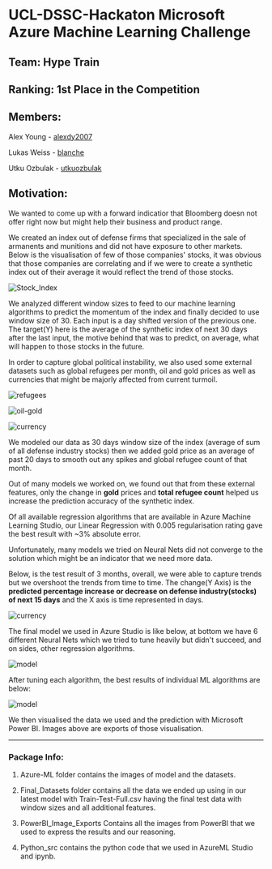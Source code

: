 # UCL-DSSC-Hackaton Microsoft Azure Machine Learning Challenge

## Team: Hype Train
## Ranking: 1st Place in the Competition

## Members:
Alex Young - <a href="http://www.github.com/alexdy2007">alexdy2007</a>

Lukas Weiss - <a href="http://www.github.com/blanche">blanche</a>

Utku Ozbulak - <a href="http://www.github.com/utkuozbulak">utkuozbulak</a>

## Motivation:
We wanted to come up with a forward indicatior that Bloomberg doesn not offer right now but might help their business and product range.

We created an index out of defense firms that specialized in the sale of armanents and munitions and did not have exposure to other markets. Below is the visualisation of few of those companies' stocks, it was obvious that those companies are correlating and if we were to create a synthetic index out of their average it would reflect the trend of those stocks.

![Stock_Index](https://raw.githubusercontent.com/utkuozbulak/UCL-DSSC-Hackaton/master/PowerBI_Image_Exports/1-defense-stocks-index.png "Stock_Index")


We analyzed different window sizes to feed to our machine learning algorithms to predict the momentum of the index and finally decided to use window size of 30. Each input is a day shifted version of the previous one. The target(Y) here is the average of the synthetic index of next 30 days after the last input, the motive behind that was to predict, on average, what will happen to those stocks in the future. 

In order to capture global political instability, we also used some external datasets such as global refugees per month, oil and gold prices as well as currencies that might be majorly affected from current turmoil.  


![refugees](https://raw.githubusercontent.com/utkuozbulak/UCL-DSSC-Hackaton/master/PowerBI_Image_Exports/4-refugees.png "refugees")


![oil-gold](https://raw.githubusercontent.com/utkuozbulak/UCL-DSSC-Hackaton/master/PowerBI_Image_Exports/5-oil-gold.png "oil-gold")


![currency](https://raw.githubusercontent.com/utkuozbulak/UCL-DSSC-Hackaton/master/PowerBI_Image_Exports/6-currency.png "currency")

We modeled our data as 30 days window size of the index (average of sum of all defense industry stocks) then we added gold price as an average of past 20 days to smooth out any spikes and global refugee count of that month.

Out of many models we worked on, we found out that from these external features, only the change in **gold** prices and **total refugee count** helped us increase the prediction accuracy of the synthetic index.

Of all available regression algorithms that are available in Azure Machine Learning Studio, our Linear Regression with 0.005 regularisation rating gave the best result with ~3% absolute error.

Unfortunately, many models we tried on Neural Nets did not converge to the solution which might be an indicator that we need more data. 

Below, is the test result of 3 months, overall, we were able to capture trends but we overshoot the trends from time to time. The change(Y Axis) is the **predicted percentage increase or decrease on defense industry(stocks) of next 15 days** and the X axis is time represented in days.

![currency](https://raw.githubusercontent.com/utkuozbulak/UCL-DSSC-Hackaton/master/PowerBI_Image_Exports/7-defence-index-trend-prediction.png "currency")


The final model we used in Azure Studio is like below, at bottom we have 6 different Neural Nets which we tried to tune heavily but didn't succeed, and on sides, other regression algorithms.

![model](https://raw.githubusercontent.com/utkuozbulak/UCL-DSSC-Hackaton/master/Azure_ML/Model.png "model")

After tuning each algorithm, the best results of individual ML algorithms are below:

![model](https://raw.githubusercontent.com/utkuozbulak/UCL-DSSC-Hackaton/master/PowerBI_Image_Exports/model-results.png "model")

We then visualised the data we used and the prediction with Microsoft Power BI. Images above are exports of those visualisation.

_______________

### Package Info:

1. Azure-ML folder contains the images of model and the datasets.

2. Final_Datasets folder contains all the data we ended up using in our latest model with Train-Test-Full.csv having the final test data with window sizes and all additional features.

3. PowerBI_Image_Exports Contains all the images from PowerBI that we used to express the results and our reasoning.

4. Python_src contains the python code that we used in AzureML Studio and ipynb.
